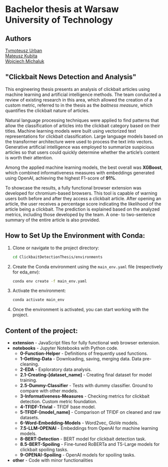 # Bachelor thesis at Warsaw University of Technology

## Authors
[Tymoteusz Urban](https://github.com/tymsoncyferki)<br>
[Mateusz Kubita](https://github.com/matkubita)<br>
[Wojciech Michaluk](https://github.com/wojo501)

## "Clickbait News Detection and Analysis"

This engineering thesis presents an analysis of clickbait articles using machine learning and artificial intelligence methods. The team conducted a review of existing research in this area, which allowed the creation of a custom metric, referred to in the thesis as the *baitness measure*, which quantifies the clickbait nature of articles.

Natural language processing techniques were applied to find patterns that allow the classification of articles into the clickbait category based on their titles. Machine learning models were built using vectorized text representations for clickbait classification. Large language models based on the transformer architecture were used to process the text into vectors. Generative artificial intelligence was employed to summarize suspicious articles so that users could quickly determine whether the article’s content is worth their attention.

Among the applied machine learning models, the best overall was **XGBoost**, which combined informativeness measures with embeddings generated using OpenAI, achieving the highest F1-score of **91%**.

To showcase the results, a fully functional browser extension was developed for chromium-based browsers. This tool is capable of warning users both before and after they access a clickbait article. After opening an article, the user receives a percentage score indicating the likelihood of the article being a clickbait. The prediction is explained based on the analyzed metrics, including those developed by the team. A one- to two-sentence summary of the entire article is also provided.


## How to Set Up the Environment with Conda:
1. Clone or navigate to the project directory:
    ```bash
    cd ClickbaitDetectionThesis/environments
    ```

2. Create the Conda environment using the `main_env.yaml` file (respectively for eda_env):
    ```bash
    conda env create -f main_env.yaml
    ```

3. Activate the environment:
    ```bash
    conda activate main_env
    ```

4. Once the environment is activated, you can start working with the project.

## Content of the project:
- **extension** - JavaScript files for fully functional web browser extension.
- **notebooks** - Jupyter Notebooks with Python code.
    - **0-Function-Helper** - Definitions of frequently used functions.
    - **1-Getting-Data** - Downloading, saving, merging data. Data pre-cleaning.
    - **2-EDA** - Exploratory data analysis.
    - **2.1-Creating-[dataset_name]** - Creating final dataset for model training.
    - **2.5-Dummy-Classifier** - Tests with dummy classifier. Ground to compare with other models.
    - **3-Informativeness-Measures** - Checking metrics for clickbait detection. Custom metric foundation.
    - **4-TFIDF-Trivial** - TFIDF base model.
    - **5-TFIDF-[model_name]** - Comparison of TFIDF on cleaned and raw datasets.
    - **6-Word-Embedding-Models** - Word2vec, GloVe models.
    - **7.5-LLM-OPENAI** - Embeddings from OpenAI for machine learning models.
    - **8-BERT-Detection** - BERT model for clickbait detection task.
    - **8.5-BERT-Spoiling** - Fine-tuned RoBERTa and T5-Large models for clickbait spoiling tasks.
    - **9-OPENAI-Spoiling** - OpenAI models for spoiling tasks.
- **other** - Code with minor functionalities